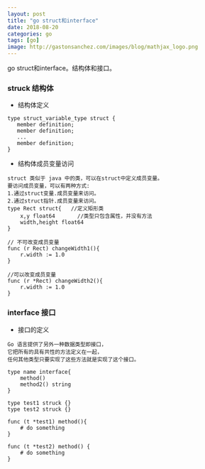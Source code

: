 ```yaml
---
layout: post
title: "go struct和interface"
date: 2018-08-20
categories: go
tags: [go]
image: http://gastonsanchez.com/images/blog/mathjax_logo.png
---
```

go struct和interface。结构体和接口。
<!-- more -->

### struck 结构体

* 结构体定义
```
type struct_variable_type struct {
   member definition;
   member definition;
   ...
   member definition;
}
``` 

* 结构体成员变量访问  
```
struct 类似于 java 中的类，可以在struct中定义成员变量。
要访问成员变量，可以有两种方式:
1.通过struct变量.成员变量来访问。
2.通过struct指针.成员变量来访问。
type Rect struct{   //定义矩形类
    x,y float64       //类型只包含属性，并没有方法
    width,height float64
}

// 不可改变成员变量
func (r Rect) changeWidth1(){    
    r.width := 1.0    
}

//可以改变成员变量
func (r *Rect) changeWidth2(){    
    r.width := 1.0    
}
```


### interface 接口

* 接口的定义
```
Go 语言提供了另外一种数据类型即接口，
它把所有的具有共性的方法定义在一起，
任何其他类型只要实现了这些方法就是实现了这个接口。

type name interface{
    method()
    method2() string
}

type test1 struck {}
type test2 struck {}

func (t *test1) method(){
    # do something
}

func (t *test2) method() {
    # do something
}
```

